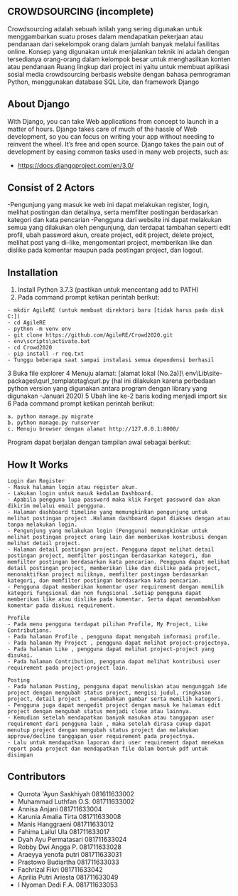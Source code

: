 
## CROWDSOURCING (incomplete)
Crowdsourcing adalah sebuah istilah yang sering digunakan untuk menggambarkan suatu proses dalam mendapatkan pekerjaan atau pendanaan dari sekelompok orang dalam jumlah banyak melalui fasilitas online. Konsep yang digunakan untuk menjalankan teknik ini adalah dengan tersedianya orang-orang dalam kelompok besar untuk menghasilkan konten atau pendanaan
Ruang lingkup dari project ini yaitu untuk membuat aplikasi sosial media crowdsourcing berbasis website dengan bahasa pemrograman Python, menggunakan database SQL Lite, dan framework Django

## About Django
With Django, you can take Web applications from concept to launch in a matter of hours. Django takes care of much of the hassle of Web development, so you can focus on writing your app without needing to reinvent the wheel. It’s free and open source.
Django takes the pain out of development by easing common tasks used in many web projects, such as:
- https://docs.djangoproject.com/en/3.0/

## Consist of 2 Actors
-Pengunjung yang masuk ke web ini dapat melakukan register, login, melihat postingan dan detailnya, serta memfilter postingan berdasarkan kategori dan kata pencarian
-Pengguna dari website ini dapat melakukan semua yang dilakukan oleh pengunjung, dan terdapat tambahan seperti edit profil, ubah password akun, create project, edit project, delete project, melihat post yang di-like, mengomentari project, memberikan like dan dislike pada komentar maupun pada postingan project, dan logout.

## Installation
1.	Install Python 3.7.3 (pastikan untuk mencentang add to PATH)
2.	Pada command prompt ketikan perintah berikut:
```
- mkdir AgileRE (untuk membuat direktori baru [tidak harus pada disk C:])
- cd AgileRE
- python -m venv env
- git clone https://github.com/AgileRE/Crowd2020.git
- env\scripts\activate.bat
- cd Crowd2020
- pip install -r req.txt
- Tunggu beberapa saat sampai instalasi semua dependensi berhasil

```
3	Buka file explorer
4	Menuju alamat:
[alamat lokal (No.2a)]\ env\Lib\site-packages\qurl_templatetag\qurl.py
(hal ini dilakukan karena perbedaan python version yang digunakan antara program dengan library yang digunakan -Januari 2020)
5	Ubah line ke-2 baris koding menjadi import six
6	Pada command prompt ketikan perintah berikut:
```
a. python manage.py migrate
b. python manage.py runserver
c. Menuju browser dengan alamat http://127.0.0.1:8000/
```
Program dapat berjalan dengan tampilan awal sebagai berikut:

## How It Works
```
Login dan Register
- Masuk halaman login atau register akun.
- Lakukan login untuk masuk kedalam Dashboard.
- Apabila pengguna lupa password maka klik Forget password dan akan dikirim melalui email pengguna.
- Halaman dashboard timeline yang memungkinkan pengunjung untuk melihat postingan project .Halaman dashboard dapat diakses dengan atau tanpa melakukan login.
- Pengunjung yang melakukan login (Pengguna) memungkinkan untuk melihat postingan project orang lain dan memberikan kontribusi dengan melihat detail project.
- Halaman detail postingan project. Pengguna dapat melihat detail postingan project, memfilter postingan berdasarkan kategori, dan memfilter postingan berdasarkan kata pencarian. Pengguna dapat melihat detail postingan project, memberikan like dan dislike pada project, menonaktifkan project miliknya, memfilter postingan berdasarkan kategori, dan memfilter postingan berdasarkan kata pencarian. 
- Pengguna dapat memberikan komentar user requirement dengan memilih kategori fungsional dan non fungsional .Setiap pengguna dapat memberikan like atau dislike pada komentar. Serta dapat menambahkan komentar pada diskusi requirement.

Profile
- Pada menu pengguna terdapat pilihan Profile, My Project, Like Contributions.
- Pada halaman Profile , pengguna dapat mengubah informasi profile.
- Pada halaman My Project , pengguna dapat melihat project-projectnya.
- Pada halaman Like , pengguna dapat melihat project-project yang disukai.
- Pada halaman Contribution, pengguna dapat melihat kontribusi user requirement pada project-project lain.

Posting
- Pada halaman Posting, pengguna dapat menuliskan atau mengunggah ide project dengan mengubah status project, mengisi judul, ringkasan project, detail project , menambahkan gambar serta memilih kategori.
- Pengguna juga dapat mengedit project dengan masuk ke halaman edit project dengan mengubah status menjadi close atau lainnya.
- Kemudian setelah mendapatkan banyak masukan atau tanggapan user requirement dari pengguna lain , maka setelah dirasa cukup dapat menutup project dengan mengubah status project dan melakukan approve/decline tanggapan user requirement pada projectnya.
- Lalu untuk mendapatkan laporan dari user requirement dapat menekan report pada project dan mendapatkan file dalam bentuk pdf untuk disimpan

```
## Contributors
- Qurrota 'Ayun Saskhiyah 081611633002
- Muhammad Luthfan O.S. 081711633002
- Annisa Anjani 081711633004
- Karunia Amalia Tirta 081711633008
- Manis Hanggraeni 081711633012
- Fahima Lailul Ula 081711633017
- Dyah Ayu Permatasari 081711633024
- Robby Dwi Angga P. 081711633028
- Araeyya yenofa putri 081711633031
- Prastowo Budiartha 081711633033
- Fachrizal Fikri 081711633042
- Aprilia Putri Ariesta 081711633049
- I Nyoman Dedi F.A. 081711633053
